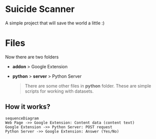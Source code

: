 # Suicide Scanner
A simple project that will save the world a little :)

# Files
Now there are two folders
-  	**addon** > Google Extension

- **python** > **server** > Python Server
	> There are some other files in **python** folder. These are simple scripts for working with datasets.


## How it works?
```mermaid
sequenceDiagram
Web Page ->> Google Extension: Content data (content text)
Google Extension ->> Python Server: POST request
Python Server ->> Google Extension: Answer (Yes/No)
```

